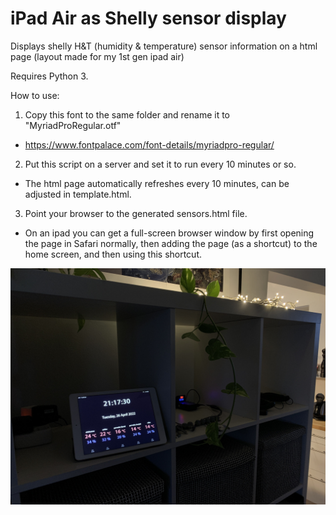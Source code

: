 # iPad Air as Shelly sensor display

Displays shelly H&T (humidity & temperature) sensor information on a html page 
(layout made for my 1st gen ipad air)

Requires Python 3.

How to use:
1. Copy this font to the same folder and rename it to "MyriadProRegular.otf"

* https://www.fontpalace.com/font-details/myriadpro-regular/


2. Put this script on a server and set it to run every 10 minutes or so. 

* The html page automatically refreshes every 10 minutes, can be adjusted in template.html.


3. Point your browser to the generated sensors.html file.

* On an ipad you can get a full-screen browser window by first opening the page in Safari normally, then adding the page (as a shortcut) to the home screen, and then using this shortcut.

![photo](https://github.com/Byproduct/iPad-Air-as-Shelly-sensor-display/blob/main/sensors.jpg)
